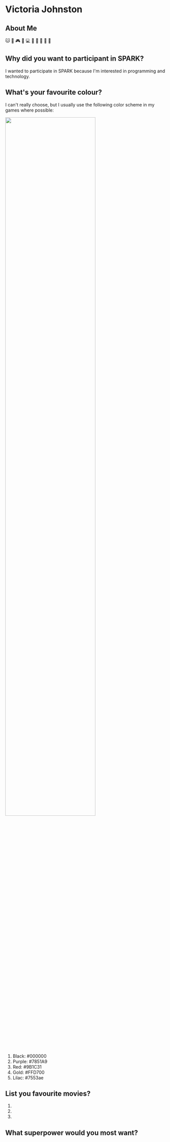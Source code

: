 # Victoria Johnston

## About Me

:cat: :small_orange_diamond: 🎮 :small_orange_diamond: :computer: :small_orange_diamond: :musical_note: :small_orange_diamond: :pizza: :candy:

## Why did you want to participant in SPARK?

I wanted to participate in SPARK because I'm interested in programming and technology.

## What's your favourite colour? 

I can't really choose, but I usually use the following color scheme in my games where possible:

<img src="https://steamuserimages-a.akamaihd.net/ugc/1702907649616842889/1DD11D2DD0E4E1CE989A68CB464BF735EFFA31E5/?imw=5000&imh=5000&ima=fit&impolicy=Letterbox&imcolor=%23000000&letterbox=false" width=75% height=75%> 

1. Black: #000000
2. Purple: #7851A9
3. Red: #9B1C31 
4. Gold: #FFD700
5. Lilac: #7553ae

## List you favourite movies?
1. 
2.  
3. 

## What superpower would you most want?

